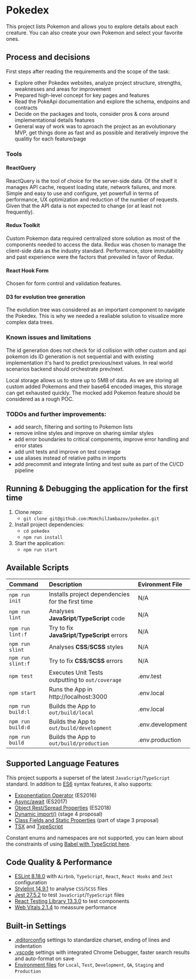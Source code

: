 # Pokedex

This project lists Pokemon and allows you to explore details about each creature. You can also create your own Pokemon and select your favorite ones.

## Process and decisions
First steps after reading the requirements and the scope of the task:
- Explore other Pokedex websites, analyze project structure, strengths, weaknesses and areas for improvement
- Prepared high-level concept for key pages and features
- Read the PokeApi documentation and explore the schema, endpoins and contracts
- Decide on the packages and tools, consider pros & cons around implementational details features
- General way of work was to aproach the project as an evolutionary MVP, get things done as fast and as possible and iteratively improve the qualitiy for each feature/page

### Tools
#### ReactQuery
ReactQuery is the tool of choice for the server-side data. Of the shelf it manages API cache, request loading state, network failures, and more. Simple and easy to use and configure, yet powerfull in terms of performance, UX optimization and reduction of the number of requests. Given that the API data is not expected to change (or at least not frequently). 

#### Redux Toolkit
Custom Pokemon data required centralized store solution as most of the components needed to access the data. Redux was chosen to manage the client-side data as the industry standard. Performance, store immutability and past experience were the factors that prevailed in favor of Redux.

#### React Hook Form
Chosen for form control and validation features.

#### D3 for evolution tree generation
The evolution tree was considered as an important component to navigate the Pokedex. This is why we needed a realiable solution to visualize more complex data trees. 

### Known issues and limitations
The id generation does not check for id collision with other custom and api pokemon ids
ID generation is not sequential and with existing implementation it's hard to predict
previous/next values. In real world scenarios backend should orchestrate prev/next.

Local storage allows us to store up to 5MB of data. As we are storing all custom added Pokemons 
and their base64 encoded images, this storage can get exhausted quickly. The mocked add Pokemon
feature should be considered as a rough POC.

### TODOs and further improvements:
- add search, filtering and sorting to Pokemon lists
- remove inline styles and improve on sharing similar styles
- add error boundaries to critical components, improve error handling and error states
- add unit tests and improve on test coverage
- use aliases instead of relative paths in imports 
- add precommit and integrate linting and test suite as part of the CI/CD pipeline  

## Running & Debugging the application for the first time
1. Clone repo:
   - `git clone git@github.com:MomchilJambazov/pokedex.git`
2. Install project dependencies:
   - `cd pokedex`
   - `npm run install`
3. Start the application:
   - `npm run start`

## Available Scripts

| Command           | Description                                      | Evironment File  |
| :---------------- | :----------------------------------------------- | :--------------- |
| `npm run init`    | Installs project dependencies for the first time | N/A              |
| `npm run lint`    | Analyses **JavaSript**/**TypeScript** code       | N/A              |
| `npm run lint:f`  | Try to fix **JavaSript**/**TypeScript** errors   | N/A              |
| `npm run slint`   | Analyses **CSS**/**SCSS** styles                 | N/A              |
| `npm run slint:f` | Try to fix **CSS**/**SCSS** errors               | N/A              |
| `npm test`        | Executes Unit Tests outputting to `out/coverage` | .env.test        |
| `npm start`       | Runs the App in http://localhost:3000            | .env.local       |
| `npm run build:l` | Builds the App to `out/build/local`              | .env.local       |
| `npm run build:d` | Builds the App to `out/build/development`        | .env.development |
| `npm run build`   | Builds the App to `out/build/production`         | .env.production  |

## Supported Language Features

This project supports a superset of the latest `JavaScript`/`TypeScript` standard. In addition to [ES6](http://es6-features.org) syntax features, it also supports:

- [Exponentiation Operator](https://github.com/tc39/proposal-exponentiation-operator) (ES2016)
- [Async/await](https://github.com/tc39/proposal-async-await) (ES2017)
- [Object Rest/Spread Properties](https://github.com/tc39/proposal-object-rest-spread) (ES2018)
- [Dynamic import()](https://github.com/tc39/proposal-dynamic-import) (stage 4 proposal)
- [Class Fields and Static Properties](https://github.com/tc39/proposal-class-public-fields) (part of stage 3 proposal)
- [TSX](https://www.typescriptlang.org/docs/handbook/jsx.html) and [TypeScript](https://www.typescriptlang.org)

Constant enums and namespaces are not supported, you can learn about the constraints of using [Babel with TypeScript here](https://babeljs.io/docs/en/babel-plugin-transform-modules-amd).

## Code Quality & Performance

- [ESLint 8.18.0](https://eslint.org) with `Airbnb`, `TypeScript`, `React`, `React Hooks` and `Jest` configuration
- [Stylelint 14.9.1](https://stylelint.io) to analyse `CSS`/`SCSS` files
- [Jest 27.5.2](https://jestjs.io/docs/getting-started) to test `JavaScript`/`TypeScript` files
- [React Testing Library 13.3.0](https://testing-library.com/docs/react-testing-library/intro) to test components
- [Web Vitals 2.1.4](https://web.dev/vitals) to meassure performance

## Built-in Settings

- [.editorconfig](https://editorconfig.org) settings to standardize charset, ending of lines and indentation
- [.vscode](https://code.visualstudio.com/docs/getstarted/settings) settings with integrated Chrome Debugger, faster search results and auto-format on save
- [Environment files](https://create-react-app.dev/docs/adding-custom-environment-variables) for `Local`, `Test`, `Development`, `QA`, `Staging` and `Production`
